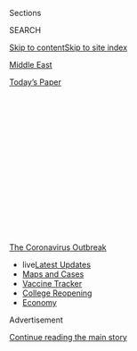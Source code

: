 <div id="app">

<div>

<div>

<div>

<div class="NYTAppHideMasthead css-1q2w90k e1suatyy0">

<div class="section css-ui9rw0 e1suatyy2">

<div class="css-eph4ug er09x8g0">

<div class="css-6n7j50">

</div>

<span class="css-1dv1kvn">Sections</span>

<div class="css-10488qs">

<span class="css-1dv1kvn">SEARCH</span>

</div>

[Skip to content](#site-content)[Skip to site index](#site-index)

</div>

<div id="masthead-section-label" class="css-1wr3we4 eaxe0e00">

[Middle
East](https://www.nytimes3xbfgragh.onion/section/world/middleeast)

</div>

<div class="css-10698na e1huz5gh0">

</div>

</div>

<div id="masthead-bar-one" class="section hasLinks css-15hmgas e1csuq9d3">

<div class="css-uqyvli e1csuq9d0">

</div>

<div class="css-1uqjmks e1csuq9d1">

</div>

<div class="css-9e9ivx">

[](https://myaccount.nytimes3xbfgragh.onion/auth/login?response_type=cookie&client_id=vi)

</div>

<div class="css-1bvtpon e1csuq9d2">

[Today’s
Paper](https://www.nytimes3xbfgragh.onion/section/todayspaper)

</div>

</div>

</div>

</div>

<div data-aria-hidden="false">

<div id="site-content" data-role="main">

<div>

<div class="css-1aor85t" style="opacity:0.000000001;z-index:-1;visibility:hidden">

<div class="css-1hqnpie">

<div class="css-epjblv">

<span class="css-17xtcya">[Middle
East](/section/world/middleeast)</span><span class="css-x15j1o">|</span><span class="css-fwqvlz">When
Covid Subsided, Israel Reopened Its Schools. It Didn’t Go
Well.</span>

</div>

<div class="css-k008qs">

<div class="css-1iwv8en">

<span class="css-18z7m18"></span>

<div>

</div>

</div>

<span class="css-1n6z4y">https://nyti.ms/3k7S8eb</span>

<div class="css-1705lsu">

<div class="css-4xjgmj">

<div class="css-4skfbu" data-role="toolbar" data-aria-label="Social Media Share buttons, Save button, and Comments Panel with current comment count" data-testid="share-tools">

  - 
  - 
  - 
  - 
    
    <div class="css-6n7j50">
    
    </div>

  - 
  - 

</div>

</div>

</div>

</div>

</div>

</div>

<div id="NYT_TOP_BANNER_REGION" class="css-13pd83m">

<div>

<div id="styln-prism-menu-1592847958612" class="section interactive-content interactive-size-medium css-1edisqu">

<div class="css-17ih8de interactive-body">

<div id="scroll-container" class="css-1gj85ro">

[<span class="styln-title-wrap"><span class="css-1pje3qr">The
Coronavirus</span><span class="css-1pje3qr">
Outbreak</span></span>](https://www.nytimes3xbfgragh.onion/news-event/coronavirus?action=click&pgtype=Article&state=default&region=TOP_BANNER&context=storylines_menu)

  - <span class="css-kqxiym" data-emphasize="true">live</span>[Latest
    Updates](https://www.nytimes3xbfgragh.onion/2020/08/04/world/coronavirus-covid-19.html?action=click&pgtype=Article&state=default&region=TOP_BANNER&context=storylines_menu)
  - [Maps and
    Cases](https://www.nytimes3xbfgragh.onion/interactive/2020/us/coronavirus-us-cases.html?action=click&pgtype=Article&state=default&region=TOP_BANNER&context=storylines_menu)
  - [Vaccine
    Tracker](https://www.nytimes3xbfgragh.onion/interactive/2020/science/coronavirus-vaccine-tracker.html?action=click&pgtype=Article&state=default&region=TOP_BANNER&context=storylines_menu)
  - [College
    Reopening](https://www.nytimes3xbfgragh.onion/2020/08/02/us/covid-college-reopening.html?action=click&pgtype=Article&state=default&region=TOP_BANNER&context=storylines_menu)
  - [Economy](https://www.nytimes3xbfgragh.onion/live/2020/08/03/business/stock-market-today-coronavirus?action=click&pgtype=Article&state=default&region=TOP_BANNER&context=storylines_menu)

</div>

</div>

</div>

</div>

</div>

<div id="top-wrapper" class="css-1sy8kpn">

<div id="top-slug" class="css-l9onyx">

Advertisement

</div>

[Continue reading the main
story](#after-top)

<div class="ad top-wrapper" style="text-align:center;height:100%;display:block;min-height:250px">

<div id="top" class="place-ad" data-position="top" data-size-key="top">

</div>

</div>

<div id="after-top">

</div>

</div>

<div>

<div id="sponsor-wrapper" class="css-1hyfx7x">

<div id="sponsor-slug" class="css-19vbshk">

Supported by

</div>

[Continue reading the main
story](#after-sponsor)

<div id="sponsor" class="ad sponsor-wrapper" style="text-align:center;height:100%;display:block">

</div>

<div id="after-sponsor">

</div>

</div>

<div class="css-186x18t">

</div>

<div class="css-1vkm6nb ehdk2mb0">

# When Covid Subsided, Israel Reopened Its Schools. It Didn’t Go Well.

</div>

As countries consider back-to-school strategies for the fall, a
coronavirus outbreak at a Jerusalem high school offers a cautionary
tale.

<div class="css-79elbk" data-testid="photoviewer-wrapper">

<div class="css-z3e15g" data-testid="photoviewer-wrapper-hidden">

</div>

<div class="css-1a48zt4 ehw59r15" data-testid="photoviewer-children">

![<span class="css-16f3y1r e13ogyst0" data-aria-hidden="true">The
storied Gymnasia Ha’ivrit high school in Jerusalem became the center of
a major virus outbreak after Israeli schools reopened in
May.</span><span class="css-cnj6d5 e1z0qqy90" itemprop="copyrightHolder"><span class="css-1ly73wi e1tej78p0">Credit...</span><span><span>Dan
Balilty for The New York
Times</span></span></span>](https://static01.graylady3jvrrxbe.onion/images/2020/07/30/world/xxvirus-israel7/merlin_175107777_4e8b4d3c-4cff-4662-9a50-ed36b51f50d8-articleLarge.jpg?quality=75&auto=webp&disable=upscale)

</div>

</div>

<div class="css-18e8msd">

<div class="css-pdw9fk epjyd6m0">

<div class="css-1txwxcy ey68jwv0" data-aria-hidden="true">

[![Isabel
Kershner](https://static01.graylady3jvrrxbe.onion/images/2018/10/12/multimedia/author-isabel-kershner/author-isabel-kershner-thumbLarge.png
"Isabel Kershner")](https://www.nytimes3xbfgragh.onion/by/isabel-kershner)[![Pam
Belluck](https://static01.graylady3jvrrxbe.onion/images/2018/02/16/multimedia/author-pam-belluck/author-pam-belluck-thumbLarge-v2.png
"Pam Belluck")](https://www.nytimes3xbfgragh.onion/by/pam-belluck)

</div>

<div class="css-1baulvz">

By [<span class="css-1baulvz" itemprop="name">Isabel
Kershner</span>](https://www.nytimes3xbfgragh.onion/by/isabel-kershner)
and [<span class="css-1baulvz last-byline" itemprop="name">Pam
Belluck</span>](https://www.nytimes3xbfgragh.onion/by/pam-belluck)

</div>

</div>

  - Aug. 4, 2020, <span class="css-epvm6">3:00 a.m.
    ET</span>

  - 
    
    <div class="css-4xjgmj">
    
    <div class="css-d8bdto" data-role="toolbar" data-aria-label="Social Media Share buttons, Save button, and Comments Panel with current comment count" data-testid="share-tools">
    
      - 
      - 
      - 
      - 
        
        <div class="css-6n7j50">
        
        </div>
    
      - 
      - 
    
    </div>
    
    </div>

</div>

</div>

<div class="section meteredContent css-1r7ky0e" name="articleBody" itemprop="articleBody">

<div class="css-1fanzo5 StoryBodyCompanionColumn">

<div class="css-53u6y8">

JERUSALEM — As the United States and other countries anxiously consider
how to reopen schools, Israel, one of the first countries to do so,
illustrates the dangers of moving too precipitously.

Confident it had beaten the coronavirus and desperate to reboot a
devastated economy, the Israeli government invited the entire student
body back in late May.

Within days, infections were reported at a Jerusalem high school, which
quickly mushroomed into the largest outbreak in a single school in
Israel, possibly the world.

The virus rippled out to the students’ homes and then to other schools
and neighborhoods, ultimately infecting hundreds of students, teachers
and relatives.

</div>

</div>

<div class="css-1fanzo5 StoryBodyCompanionColumn">

<div class="css-53u6y8">

Other outbreaks forced hundreds of schools to close. Across the country,
tens of thousands of students and teachers were quarantined.

Israel’s advice for other countries?

“They definitely should not do what we have done,” said Eli Waxman, a
professor at the Weizmann Institute of Science and chairman of the team
advising Israel’s National Security Council on the pandemic. “It was a
major failure.”

The lesson, experts say, is that even communities that have gotten the
spread of the virus under control need to take strict precautions when
reopening schools. Smaller classes, mask wearing, keeping desks six feet
apart and providing adequate ventilation, they say, are likely to be
crucial until a vaccine is available.

“If there is a low number of cases, there is an illusion that the
disease is over,” said Dr. Hagai Levine, a professor of epidemiology and
chairman of the Israeli Association of Public Health Physicians. “But
it’s a complete illusion.”

“The mistake in Israel,” he said, “is that you can open the education
system, but you have to do it gradually, with certain limits, and you
have to do it in a very careful way.”

</div>

</div>

<div class="css-1fanzo5 StoryBodyCompanionColumn">

<div class="css-53u6y8">

The United States is facing similar pressures to fully reopen schools,
and President Trump has threatened to withhold funding for districts
that don’t reopen. But the U.S. is in a far worse position than Israel
was in May: Israel had fewer than 100 new infections a day then. The
U.S. is now averaging more than 60,000 new cases a day, and some states
continue to set alarming records.

Israel’s handling of the pandemic was considered successful at first.
The country of nine million quickly closed its borders, shuttered
schools in mid-March and introduced remote learning for its two million
students. In April,
[Passover](https://www.nytimes3xbfgragh.onion/2020/04/07/world/middleeast/coronavirus-passover-israel.html?searchResultPosition=1)
and
[Ramadan](https://www.nytimes3xbfgragh.onion/2020/05/15/world/middleeast/ramadan-coronavirus-al-aqsa.html?searchResultPosition=1)
were celebrated under lockdown.

</div>

</div>

<div class="css-79elbk" data-testid="photoviewer-wrapper">

<div class="css-z3e15g" data-testid="photoviewer-wrapper-hidden">

</div>

<div class="css-1a48zt4 ehw59r15" data-testid="photoviewer-children">

![<span class="css-16f3y1r e13ogyst0" data-aria-hidden="true">The
Western Wall in Jerusalem was nearly deserted when Israel was locked
down in
April.</span><span class="css-cnj6d5 e1z0qqy90" itemprop="copyrightHolder"><span class="css-1ly73wi e1tej78p0">Credit...</span><span>Dan
Balilty for The New York
Times</span></span>](https://static01.graylady3jvrrxbe.onion/images/2020/07/30/world/xxvirus-israel-schools3/merlin_171622530_d27665e9-db14-4460-a60f-749bbfa67a76-articleLarge.jpg?quality=75&auto=webp&disable=upscale)

</div>

</div>

<div class="css-1fanzo5 StoryBodyCompanionColumn">

<div class="css-53u6y8">

By early May, infection rates had fallen from more than 750 confirmed
cases a day to double digits. The youngest students, grades three and
under, and older students taking final exams returned in small groups,
splitting the week to take turns using classrooms.

Then, emboldened by the dropping infection rates, the government
completely reopened schools on May 17, the day a new government was
sworn
in.

<div id="NYT_MAIN_CONTENT_1_REGION" class="css-9tf9ac">

<div>

<div id="styln-covid-updates-world" class="section interactive-content interactive-size-medium css-1ftcdic">

<div class="css-17ih8de interactive-body">

<div id="styln-briefing-block" data-asset-id="QXJ0aWNsZTpueXQ6Ly9hcnRpY2xlLzNhNGMwYWI5LWIwY2QtNWQwOS1hZTgwLTdjMGU3ZTA1OWQ2OA==">

<div class="briefing-block-header-section">

# [Latest Updates: Global Coronavirus Outbreak](https://www.nytimes3xbfgragh.onion/2020/08/04/world/coronavirus-covid-19.html?action=click&pgtype=Article&state=default&region=MAIN_CONTENT_1&context=storylines_live_updates)

<div class="briefing-block-ts">

Updated 2020-08-04T10:03:05.885Z

</div>

</div>

  - [‘Long days, long nights’: Washington prepares for a prolonged fight
    over virus
    relief.](https://www.nytimes3xbfgragh.onion/2020/08/04/world/coronavirus-covid-19.html?action=click&pgtype=Article&state=default&region=MAIN_CONTENT_1&context=storylines_live_updates#link-6b644638)
  - [Israel’s rocky reopening of its schools may be a lesson for the
    U.S.](https://www.nytimes3xbfgragh.onion/2020/08/04/world/coronavirus-covid-19.html?action=click&pgtype=Article&state=default&region=MAIN_CONTENT_1&context=storylines_live_updates#link-7af9fca0)
  - [Hurricane Isaias arrives in North Carolina as officials along the
    East Coast
    scramble.](https://www.nytimes3xbfgragh.onion/2020/08/04/world/coronavirus-covid-19.html?action=click&pgtype=Article&state=default&region=MAIN_CONTENT_1&context=storylines_live_updates#link-33bf9168)

<div class="briefing-block-footer">

<div class="briefing-block-footer-meta">

[See more
updates](https://www.nytimes3xbfgragh.onion/2020/08/04/world/coronavirus-covid-19.html?action=click&pgtype=Article&state=default&region=MAIN_CONTENT_1&context=storylines_live_updates)

</div>

<div class="briefing-block-briefinglinks">

<span>More live coverage:</span>
[Markets](https://www.nytimes3xbfgragh.onion/live/2020/08/04/business/stock-market-today-coronavirus?action=click&pgtype=Article&state=default&region=MAIN_CONTENT_1&context=storylines_live_updates)

</div>

</div>

</div>

</div>

</div>

</div>

</div>

In his inaugural speech, Prime Minister Benjamin Netanyahu [promised a
new
budget](https://www.nytimes3xbfgragh.onion/2020/05/17/world/middleeast/israel-netanyahu-gantz-government.html)
that would deliver three things: “Jobs, jobs, jobs.” His new education
minister, Yoav Gallant,
[said](https://www.facebookcorewwwi.onion/YoavGallant/photos/a.621695154643450/2149523848527232/?type=3&theater)
that the school system’s “immediate mission” was to allow parents to
return to work with peace of mind.

Inna Zaltsman, an Education Ministry official, said administrators also
wanted “to return the children to routine as much as possible, for their
emotional and pedagogic well-being.”

</div>

</div>

<div class="css-1fanzo5 StoryBodyCompanionColumn">

<div class="css-53u6y8">

Shopping malls, outdoor markets and gyms had already reopened, and soon
houses of worship, restaurants, bars, hotels and wedding halls did too.
Mr. Netanyahu told Israelis to grab a beer and, while taking
precautions, “Go out and have a good time.”

In hindsight, that advice [was wildly
premature](https://www.nytimes3xbfgragh.onion/2020/07/24/world/middleeast/israel-virus-protests-netanyahu.html?searchResultPosition=2).

That same day, a mother phoned a teacher at Jerusalem’s historic
Gymnasia Ha’ivrit high school. Her son, a seventh-grade student there,
had tested positive for the virus.

By the next day, the school confirmed another case in the ninth grade.
Ultimately, Israeli officials said, 154 students and 26 staff members
were found to be
infected.

</div>

</div>

<div class="css-79elbk" data-testid="photoviewer-wrapper">

<div class="css-z3e15g" data-testid="photoviewer-wrapper-hidden">

</div>

<div class="css-1a48zt4 ehw59r15" data-testid="photoviewer-children">

<div class="css-1xdhyk6 erfvjey0">

<span class="css-1ly73wi e1tej78p0">Image</span>

<div class="css-zjzyr8">

<div data-testid="lazyimage-container" style="height:257.77777777777777px">

</div>

</div>

</div>

<span class="css-16f3y1r e13ogyst0" data-aria-hidden="true">As Israel
began to relax its restrictions in May, street life returned to Tel
Aviv.</span><span class="css-cnj6d5 e1z0qqy90" itemprop="copyrightHolder"><span class="css-1ly73wi e1tej78p0">Credit...</span><span>Dan
Balilty for The New York Times</span></span>

</div>

</div>

<div class="css-1fanzo5 StoryBodyCompanionColumn">

<div class="css-53u6y8">

“There was a general euphoria among the public, a sense that we had
dealt with the first wave well and that it was behind us,” said Danniel
Leibovitch, Gymnasia’s principal. “Of course, that wasn’t true.”

The Education Ministry had issued safety instructions: Masks were to be
worn by students in fourth grade and higher, windows kept open, hands
washed frequently and students kept six feet apart whenever possible.

But in many Israeli schools, where up to 38 children squeeze into
classrooms of about 500 square feet, physical distancing proved
impossible.

</div>

</div>

<div class="css-1fanzo5 StoryBodyCompanionColumn">

<div class="css-53u6y8">

Unable to comply with the rules, some local authorities ignored them or
simply decided not to reopen at full capacity.

Then a heat wave hit. Parents complained that it was inhumane to make
children wear masks in steaming classrooms where open windows nullified
the air conditioning.

In response, the government exempted everyone from wearing masks for
four days, and schools shut the windows.

That decision proved disastrous, experts say.

“Instead of canceling school in those days, they just told the kids ‘OK,
well you have to stay in the class with the air conditioning on and take
your masks off,’ so you have no ventilation really,” said Dr. Ronit
Calderon-Margalit, a professor of epidemiology at Hebrew
University-Hadassah Braun School of Public Health. “You have the ideal
circumstances for an outbreak.”

The Gymnasia became a petri dish for
Covid-19.

</div>

</div>

<div class="css-79elbk" data-testid="photoviewer-wrapper">

<div class="css-z3e15g" data-testid="photoviewer-wrapper-hidden">

</div>

<div class="css-1a48zt4 ehw59r15" data-testid="photoviewer-children">

<div class="css-1xdhyk6 erfvjey0">

<span class="css-1ly73wi e1tej78p0">Image</span>

<div class="css-zjzyr8">

<div data-testid="lazyimage-container" style="height:257.1333333333334px">

</div>

</div>

</div>

<span class="css-16f3y1r e13ogyst0" data-aria-hidden="true">In
Gymnasia’s 90-year-old building, an average of 33 to 34 students
packed each classroom.
</span><span class="css-cnj6d5 e1z0qqy90" itemprop="copyrightHolder"><span class="css-1ly73wi e1tej78p0">Credit...</span><span>Dan
Balilty for The New York Times</span></span>

</div>

</div>

<div class="css-1fanzo5 StoryBodyCompanionColumn">

<div class="css-53u6y8">

When the first case was discovered, the student’s classmates, teachers
and other contacts were quarantined. After the second case, which was
not directly linked to the first, the school was closed and everyone was
instructed to quarantine for two weeks. All students and staff were
tested, often waiting in line for hours.

About [60 percent of infected students were
asymptomatic](https://www.eurosurveillance.org/content/10.2807/1560-7917.ES.2020.25.29.2001352?mc_source=MTExMDY2Ojo6OTgxM2NkZDM4OGRjNGFlM2JhY2RhNWIyZTNlODhkOTE6OnYzOjoxNTk2NDc1MjIzOjox#html_fulltext).
Teachers, some of whom had been teaching multiple classes, suffered the
most and a few were hospitalized, the principal said.

</div>

</div>

<div class="css-1fanzo5 StoryBodyCompanionColumn">

<div class="css-53u6y8">

Parents were furious. Oz Arbel told Israel’s Army Radio that for a
school project, his daughter’s classmates sat at a table and passed
around a cellphone with a teacher who was showing symptoms. His daughter
and wife became
infected.

</div>

</div>

<div class="css-79elbk" data-testid="photoviewer-wrapper">

<div class="css-z3e15g" data-testid="photoviewer-wrapper-hidden">

</div>

<div class="css-1a48zt4 ehw59r15" data-testid="photoviewer-children">

<div class="css-1xdhyk6 erfvjey0">

<span class="css-1ly73wi e1tej78p0">Image</span>

<div class="css-zjzyr8">

<div data-testid="lazyimage-container" style="height:257.77777777777777px">

</div>

</div>

</div>

<span class="css-16f3y1r e13ogyst0" data-aria-hidden="true">Books
wrapped in plastic bags wait in Gymnasia’s library for
September.</span><span class="css-cnj6d5 e1z0qqy90" itemprop="copyrightHolder"><span class="css-1ly73wi e1tej78p0">Credit...</span><span>Dan
Balilty for The New York Times</span></span>

</div>

</div>

<div class="css-1fanzo5 StoryBodyCompanionColumn">

<div class="css-53u6y8">

One Gymnasia student, Ofek Amzaleg, told Kan public radio that a teacher
who coughed in class and joked that he didn’t have coronavirus was among
those who tested positive. Ofek also became
infected.

<div id="NYT_MAIN_CONTENT_3_REGION" class="css-9tf9ac">

<div>

<div id="styln-prism-freeform-1594220623585" class="section interactive-content interactive-size-medium css-1ftcdic">

<div class="css-17ih8de interactive-body">

<div id="prism-freeform-block-38059" class="css-19mumt8" data-role="complementary" data-storyline="The Coronavirus Outbreak" data-truncated="true" tabindex="0">

<div class="css-a8d9oz">

<div class="css-eb027h">

[](https://www.nytimes3xbfgragh.onion/news-event/coronavirus?action=click&pgtype=Article&state=default&region=MAIN_CONTENT_3&context=storylines_faq)

### The Coronavirus Outbreak ›

#### Frequently Asked Questions

Updated August 3, 2020

  - #### I’m a small-business owner. Can I get relief?
    
      - The [stimulus bills enacted in
        March](https://www.nytimes3xbfgragh.onion/article/small-business-loans-stimulus-grants-freelancers-coronavirus.html?action=click&pgtype=Article&state=default&region=MAIN_CONTENT_3&context=storylines_faq)
        offer help for the millions of American small businesses. Those
        eligible for aid are businesses and nonprofit organizations with
        fewer than 500 workers, including sole proprietorships,
        independent contractors and freelancers. Some larger companies
        in some industries are also eligible. The help being offered,
        which is being managed by the Small Business Administration,
        includes the Paycheck Protection Program and the Economic Injury
        Disaster Loan program. But lots of folks have [not yet seen
        payouts.](https://www.nytimes3xbfgragh.onion/interactive/2020/05/07/business/small-business-loans-coronavirus.html?action=click&pgtype=Article&state=default&region=MAIN_CONTENT_3&context=storylines_faq)
        Even those who have received help are confused: The rules are
        draconian, and some are stuck sitting on [money they don’t know
        how to
        use.](https://www.nytimes3xbfgragh.onion/2020/05/02/business/economy/loans-coronavirus-small-business.html?action=click&pgtype=Article&state=default&region=MAIN_CONTENT_3&context=storylines_faq)
        Many small-business owners are getting less than they expected
        or [not hearing anything at
        all.](https://www.nytimes3xbfgragh.onion/2020/06/10/business/Small-business-loans-ppp.html?action=click&pgtype=Article&state=default&region=MAIN_CONTENT_3&context=storylines_faq)

  - #### What are my rights if I am worried about going back to work?
    
      - Employers have to provide [a safe
        workplace](https://www.osha.gov/SLTC/covid-19/standards.html)
        with policies that protect everyone equally. [And if one of your
        co-workers tests positive for the coronavirus, the
        C.D.C.](https://www.nytimes3xbfgragh.onion/article/coronavirus-money-unemployment.html?action=click&pgtype=Article&state=default&region=MAIN_CONTENT_3&context=storylines_faq)
        has said that [employers should tell their
        employees](https://www.cdc.gov/coronavirus/2019-ncov/community/guidance-business-response.html)
        -- without giving you the sick employee’s name -- that they may
        have been exposed to the virus.

  - #### Should I refinance my mortgage?
    
      - [It could be a good
        idea,](https://www.nytimes3xbfgragh.onion/article/coronavirus-money-unemployment.html?action=click&pgtype=Article&state=default&region=MAIN_CONTENT_3&context=storylines_faq)
        because mortgage rates have [never been
        lower.](https://www.nytimes3xbfgragh.onion/2020/07/16/business/mortgage-rates-below-3-percent.html?action=click&pgtype=Article&state=default&region=MAIN_CONTENT_3&context=storylines_faq)
        Refinancing requests have pushed mortgage applications to some
        of the highest levels since 2008, so be prepared to get in line.
        But defaults are also up, so if you’re thinking about buying a
        home, be aware that some lenders have tightened their standards.

  - #### What is school going to look like in September?
    
      - It is unlikely that many schools will return to a normal
        schedule this fall, requiring the grind of [online
        learning](https://www.nytimes3xbfgragh.onion/2020/06/05/us/coronavirus-education-lost-learning.html?action=click&pgtype=Article&state=default&region=MAIN_CONTENT_3&context=storylines_faq),
        [makeshift child
        care](https://www.nytimes3xbfgragh.onion/2020/05/29/us/coronavirus-child-care-centers.html?action=click&pgtype=Article&state=default&region=MAIN_CONTENT_3&context=storylines_faq)
        and [stunted
        workdays](https://www.nytimes3xbfgragh.onion/2020/06/03/business/economy/coronavirus-working-women.html?action=click&pgtype=Article&state=default&region=MAIN_CONTENT_3&context=storylines_faq)
        to continue. California’s two largest public school districts —
        Los Angeles and San Diego — said on July 13, that [instruction
        will be remote-only in the
        fall](https://www.nytimes3xbfgragh.onion/2020/07/13/us/lausd-san-diego-school-reopening.html?action=click&pgtype=Article&state=default&region=MAIN_CONTENT_3&context=storylines_faq),
        citing concerns that surging coronavirus infections in their
        areas pose too dire a risk for students and teachers. Together,
        the two districts enroll some 825,000 students. They are the
        largest in the country so far to abandon plans for even a
        partial physical return to classrooms when they reopen in
        August. For other districts, the solution won’t be an
        all-or-nothing approach. [Many
        systems](https://bioethics.jhu.edu/research-and-outreach/projects/eschool-initiative/school-policy-tracker/),
        including the nation’s largest, New York City, are devising
        [hybrid
        plans](https://www.nytimes3xbfgragh.onion/2020/06/26/us/coronavirus-schools-reopen-fall.html?action=click&pgtype=Article&state=default&region=MAIN_CONTENT_3&context=storylines_faq)
        that involve spending some days in classrooms and other days
        online. There’s no national policy on this yet, so check with
        your municipal school system regularly to see what is happening
        in your community.

  - #### Is the coronavirus airborne?
    
      - The coronavirus [can stay aloft for hours in tiny droplets in
        stagnant
        air](https://www.nytimes3xbfgragh.onion/2020/07/04/health/239-experts-with-one-big-claim-the-coronavirus-is-airborne.html?action=click&pgtype=Article&state=default&region=MAIN_CONTENT_3&context=storylines_faq),
        infecting people as they inhale, mounting scientific evidence
        suggests. This risk is highest in crowded indoor spaces with
        poor ventilation, and may help explain super-spreading events
        reported in meatpacking plants, churches and restaurants. [It’s
        unclear how often the virus is
        spread](https://www.nytimes3xbfgragh.onion/2020/07/06/health/coronavirus-airborne-aerosols.html?action=click&pgtype=Article&state=default&region=MAIN_CONTENT_3&context=storylines_faq)
        via these tiny droplets, or aerosols, compared with larger
        droplets that are expelled when a sick person coughs or sneezes,
        or transmitted through contact with contaminated surfaces, said
        Linsey Marr, an aerosol expert at Virginia Tech. Aerosols are
        released even when a person without symptoms exhales, talks or
        sings, according to Dr. Marr and more than 200 other experts,
        who [have outlined the evidence in an open letter to the World
        Health
        Organization](https://academic.oup.com/cid/article/doi/10.1093/cid/ciaa939/5867798).

<div id="styln-survey-component-38059" class="styln-survey-component" data-surveyname="faq" data-surveystoryline="coronavirus">

</div>

</div>

<div class="css-6mllg9">

</div>

<div class="css-pmm6ed">

<span class="css-5gimkt"></span>

</div>

</div>

</div>

</div>

</div>

</div>

</div>

Mr. Leibovitch, the principal, said he had no knowledge of any teacher
coming in with symptoms.

Seeking to contain the contagion, the Education Ministry vowed to shut
any school with even one Covid-19 case. It ultimately closed more than
240 schools and quarantined more than 22,520 teachers and students.

When the school year ended in late June, the ministry said, 977 pupils
and teachers had contracted Covid-19.

But the Health Ministry, lacking the infrastructure and resources, did
not make contact tracing a priority. In the Gymnasia case, Professor
Waxman said, nobody even identified which buses the students had ridden
on to school.

Proms were canceled, but graduating seniors in the central city of
Ra’anana held an underground prom party anyway. Dozens contracted the
virus.

</div>

</div>

<div class="css-1fanzo5 StoryBodyCompanionColumn">

<div class="css-53u6y8">

A nursery school teacher, Shalva Zalfreund, 64, sent a[note to
parents](https://www.facebookcorewwwi.onion/photo.php?fbid=2694147267485782&set=a.1636227159944470&type=3&theater)
saying she believed she had been infected in her school, where some
parents had sent their children from homes with cases of the virus. She
died in
July.

</div>

</div>

<div class="css-79elbk" data-testid="photoviewer-wrapper">

<div class="css-z3e15g" data-testid="photoviewer-wrapper-hidden">

</div>

<div class="css-1a48zt4 ehw59r15" data-testid="photoviewer-children">

<div class="css-1xdhyk6 erfvjey0">

<span class="css-1ly73wi e1tej78p0">Image</span>

<div class="css-zjzyr8">

<div data-testid="lazyimage-container" style="height:255.20000000000002px">

</div>

</div>

</div>

<span class="css-16f3y1r e13ogyst0" data-aria-hidden="true">Israeli
health officials are divided as to whether the outbreak in schools
spurred Israel’s second wave of
infections.</span><span class="css-cnj6d5 e1z0qqy90" itemprop="copyrightHolder"><span class="css-1ly73wi e1tej78p0">Credit...</span><span>Gil
Cohen-Magen/Agence France-Presse — Getty Images</span></span>

</div>

</div>

<div class="css-1fanzo5 StoryBodyCompanionColumn">

<div class="css-53u6y8">

Outside school walls, the coronavirus returned with a vengeance. Covid
wards that had closed with festive ceremonies in late April began
filling again, with confirmed infections spiraling to about 800 a day by
late June and more than 2,000 a day by late July.

Some blamed the hasty school reopening as a major factor in the second
wave. Siegal Sadetzki, who [resigned in
frustration](https://www.timesofisrael.com/top-health-ministry-official-quits-warns-israel-heading-down-dangerous-path/)
last month as Israel’s director of public health services, wrote that
insufficient safety precautions in schools, as well as large gatherings
like weddings, fueled a “significant portion” of second-wave infections.

But others said singling out schools was unfair when the real problem
was that everything reopened too quickly.

“The single super-spreader event in the Gymnasia just happened to be in
a school,” said Dr. Ran Balicer, an Israeli health care official and
adviser to the prime minister on the pandemic. “It could have happened
in any other setting.”

Now Israel is confronting the same questions as other countries, trying
to learn from its mistakes in planning for the school year that begins
Sept. 1.

</div>

</div>

<div class="css-1fanzo5 StoryBodyCompanionColumn">

<div class="css-53u6y8">

Public health experts worldwide have coalesced around a set of
guidelines for reopening schools.

A major recommendation is to create groups of 10 to 15 students who stay
together in classrooms, at recess and lunchtime, with teachers assigned
to only one group. Each group has minimal contact with other groups,
limiting any spread of infection. And if a case of Covid-19 emerges, one
group can be quarantined at home while others can continue at school.

Other key recommendations include staggering schedules or teaching older
students online, keeping desks several feet apart, sanitizing classrooms
more frequently, providing ventilation and opening windows if possible,
and requiring masks for staff and students old enough to wear them
properly.

</div>

</div>

<div class="css-79elbk" data-testid="photoviewer-wrapper">

<div class="css-z3e15g" data-testid="photoviewer-wrapper-hidden">

</div>

<div class="css-1a48zt4 ehw59r15" data-testid="photoviewer-children">

<div class="css-1xdhyk6 erfvjey0">

<span class="css-1ly73wi e1tej78p0">Image</span>

<div class="css-zjzyr8">

<div data-testid="lazyimage-container" style="height:257.77777777777777px">

</div>

</div>

</div>

<span class="css-16f3y1r e13ogyst0" data-aria-hidden="true">Students
keep their distance at an elementary school in the central Israeli town
of Pardes Hanna-Karkur in
May.</span><span class="css-cnj6d5 e1z0qqy90" itemprop="copyrightHolder"><span class="css-1ly73wi e1tej78p0">Credit...</span><span>Jack
Guez/Agence France-Presse — Getty Images</span></span>

</div>

</div>

<div class="css-1fanzo5 StoryBodyCompanionColumn">

<div class="css-53u6y8">

Israel has already moved in that direction.

The government recently appointed a coronavirus czar, Dr. Ronni Gamzu,
who transferred responsibility for virus testing and investigation from
the Health Ministry to the military. “This is an operation, not
medicine,” he declared.

On Sunday, the government approved plans for returning only grades two
and lower to school in full-size classes in the fall. Younger children
are less likely to become seriously ill, and some studies have suggested
that they are less likely than adults and teenagers to transmit the
virus to others.

The plans also call for splitting older students into capsules of 18 and
for mostly online instruction for grades five and above. Principals will
have flexibility to adjust their school’s policies based on local
conditions.

Even those measures may not be enough.

Menashe Levy, president of the Israeli High School Principals
Association, arranged desks six feet apart in a standard classroom. It
could accommodate 14 students, not 18.

</div>

</div>

<div class="css-1fanzo5 StoryBodyCompanionColumn">

<div class="css-53u6y8">

But Israel is plunging ahead. Only one option has been ruled out:
closing the schools.

“This is a long-term pandemic,” said Dr. Nadav Davidovitch, a pandemic
policy adviser to the government. “We cannot close schools for a year.”

Isabel Kershner reported from Jerusalem, and Pam Belluck from the United
States.

</div>

</div>

<div>

</div>

</div>

<div>

</div>

<div>

</div>

<div>

</div>

<div>

<div id="bottom-wrapper" class="css-1ede5it">

<div id="bottom-slug" class="css-l9onyx">

Advertisement

</div>

[Continue reading the main
story](#after-bottom)

<div id="bottom" class="ad bottom-wrapper" style="text-align:center;height:100%;display:block;min-height:90px">

</div>

<div id="after-bottom">

</div>

</div>

</div>

</div>

</div>

## Site Index

<div>

</div>

## Site Information Navigation

  - [© <span>2020</span> <span>The New York Times
    Company</span>](https://help.nytimes3xbfgragh.onion/hc/en-us/articles/115014792127-Copyright-notice)

<!-- end list -->

  - [NYTCo](https://www.nytco.com/)
  - [Contact
    Us](https://help.nytimes3xbfgragh.onion/hc/en-us/articles/115015385887-Contact-Us)
  - [Work with us](https://www.nytco.com/careers/)
  - [Advertise](https://nytmediakit.com/)
  - [T Brand Studio](http://www.tbrandstudio.com/)
  - [Your Ad
    Choices](https://www.nytimes3xbfgragh.onion/privacy/cookie-policy#how-do-i-manage-trackers)
  - [Privacy](https://www.nytimes3xbfgragh.onion/privacy)
  - [Terms of
    Service](https://help.nytimes3xbfgragh.onion/hc/en-us/articles/115014893428-Terms-of-service)
  - [Terms of
    Sale](https://help.nytimes3xbfgragh.onion/hc/en-us/articles/115014893968-Terms-of-sale)
  - [Site
    Map](https://spiderbites.nytimes3xbfgragh.onion)
  - [Help](https://help.nytimes3xbfgragh.onion/hc/en-us)
  - [Subscriptions](https://www.nytimes3xbfgragh.onion/subscription?campaignId=37WXW)

</div>

</div>

</div>

</div>
